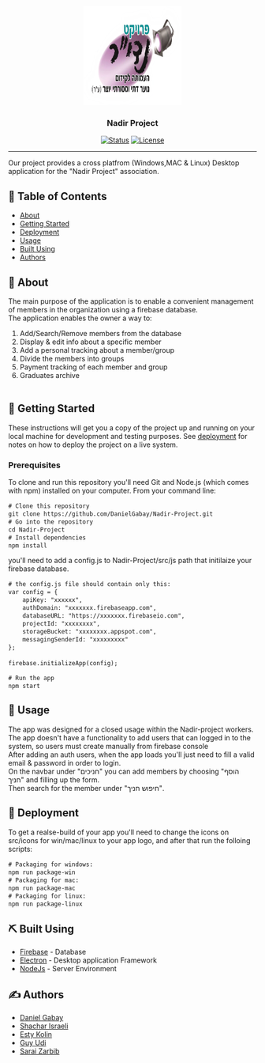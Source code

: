 <p align="center">
  <a href="" rel="noopener">
 <img width=200px height=200px src="https://github.com/DanielGabay/Nadir-Project/blob/master/src/images/logo.png" alt="Nadir Project logo"></a>
</p>

<h3 align="center">Nadir Project</h3>

<div align="center">

  [![Status](https://img.shields.io/badge/status-active-success.svg)]() 
  [![License](https://img.shields.io/badge/license-MIT-blue.svg)](/LICENSE)

</div>

---

<p align="left"> 
Our project provides a cross platfrom (Windows,MAC & Linux) Desktop application for the "Nadir Project" association.
</p>

## 📝 Table of Contents
- [About](#about)
- [Getting Started](#getting_started)
- [Deployment](#deployment)
- [Usage](#usage)
- [Built Using](#built_using)
- [Authors](#authors)

## 🧐 About <a name = "about"></a>
The main purpose of the application is to enable a convenient management of members in the organization using a firebase database.
<br>
The application enables the owner a way to:
<br>
1) Add/Search/Remove members from the database <br>
2) Display & edit info about a specific member
3) Add a personal tracking about a member/group
4) Divide the members into groups <br>
5) Payment tracking of each member and group <br>
6) Graduates archive <br>
    <br> 

## 🏁 Getting Started <a name = "getting_started"></a>
These instructions will get you a copy of the project up and running on your local machine for development and testing purposes. See [deployment](#deployment) for notes on how to deploy the project on a live system.

### Prerequisites
To clone and run this repository you'll need Git and Node.js (which comes with npm) installed on your computer. From your command line:

```
# Clone this repository
git clone https://github.com/DanielGabay/Nadir-Project.git
# Go into the repository
cd Nadir-Project
# Install dependencies
npm install
```

you'll need to add a config.js to Nadir-Project/src/js path that initilaize your firebase database.

```
# the config.js file should contain only this:
var config = {
    apiKey: "xxxxxx",
    authDomain: "xxxxxxx.firebaseapp.com",
    databaseURL: "https://xxxxxxx.firebaseio.com",
    projectId: "xxxxxxxx",
    storageBucket: "xxxxxxxx.appspot.com",
    messagingSenderId: "xxxxxxxxx"
};

firebase.initializeApp(config);
```

```
# Run the app
npm start
```

## 🎈 Usage <a name="usage"></a>
The app was designed for a closed usage within the Nadir-project workers. <br>
The app doesn't have a functionality to add users that can logged in to the system, so users must create manually from firebase console <br>
After adding an auth users, when the app loads you'll just need to fill a valid email & password in order to login. <br>
On the navbar under "חניכים" you can add members by choosing "הוסף חניך" and filling up the form. <br>
Then search for the member under "חיפוש חניך".

## 🚀 Deployment <a name = "deployment"></a>
To get a realse-build of your app you'll need to change the icons on src/icons for win/mac/linux to your app logo, and after that run the folloing scripts:
```
# Packaging for windows:
npm run package-win
# Packaging for mac:
npm run package-mac
# Packaging for linux:
npm run package-linux
```

## ⛏️ Built Using <a name = "built_using"></a>
- [Firebase](http://firebase.google.com) - Database
- [Electron](https://electronjs.org/) - Desktop application Framework
- [NodeJs](https://nodejs.org/en/) - Server Environment

## ✍️ Authors <a name = "authors"></a>
- [Daniel Gabay](https://github.com/DanielGabay)
- [Shachar Israeli](https://github.com/shachar-israeli)
- [Esty Kolin](https://github.com/estyKolin)
- [Guy Udi](https://github.com/guuy1)
- [Sarai Zarbib](https://github.com/saraize)

